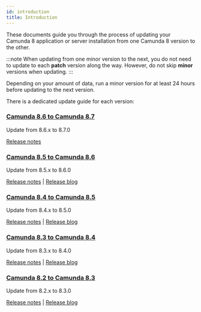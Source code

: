 ```yaml
---
id: introduction
title: Introduction
---
```


These documents guide you through the process of updating your Camunda 8
application or server installation from one Camunda 8 version to the other.

:::note
When updating from one minor version to the next, you do not need to update to each **patch** version along the way. However, do not skip **minor** versions when updating.
:::

Depending on your amount of data, run a minor version for at least 24 hours before updating to the next version.

There is a dedicated update guide for each version:

### [Camunda 8.6 to Camunda 8.7](../860-to-870)

Update from 8.6.x to 8.7.0

[Release notes](/reference/announcements-release-notes/870/870-release-notes.md)

### [Camunda 8.5 to Camunda 8.6](../850-to-860)

Update from 8.5.x to 8.6.0

[Release notes](/reference/release-notes/860.md) |
[Release blog](https://camunda.com/blog/2024/10/camunda-8-6-release/)

### [Camunda 8.4 to Camunda 8.5](../840-to-850)

Update from 8.4.x to 8.5.0

[Release notes](https://github.com/camunda/camunda-platform/releases/tag/8.5.0) |
[Release blog](https://camunda.com/blog/2024/04/camunda-8-5-release/)

### [Camunda 8.3 to Camunda 8.4](../830-to-840)

Update from 8.3.x to 8.4.0

[Release notes](https://github.com/camunda/camunda-platform/releases/tag/8.4.0) |
[Release blog](https://camunda.com/blog/2024/01/camunda-8-4-simplifying-installation-enhancing-user-experience/)

### [Camunda 8.2 to Camunda 8.3](../820-to-830)

Update from 8.2.x to 8.3.0

[Release notes](https://github.com/camunda/camunda-platform/releases/tag/8.3.0) |
[Release blog](https://camunda.com/blog/2023/10/camunda-8-3-scaling-automation-maximize-value/)
